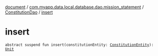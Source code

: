 [document](../../index.md) / [com.myapp.data.local.database.dao.mission_statement](../index.md) / [ConstitutionDao](index.md) / [insert](./insert.md)

# insert

`abstract suspend fun insert(constitutionEntity: `[`ConstitutionEntity`](../../com.myapp.data.local.database.entity.mission_statement/-constitution-entity/index.md)`): `[`Unit`](https://kotlinlang.org/api/latest/jvm/stdlib/kotlin/-unit/index.html)